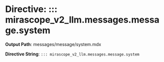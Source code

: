 # Directive: ::: mirascope_v2_llm.messages.message.system

**Output Path**: messages/message/system.mdx

**Directive String**: `::: mirascope_v2_llm.messages.message.system`

